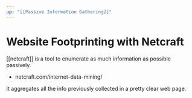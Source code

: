 ```yaml
---
up: "[[Passive Information Gathering]]"
---
```


# Website Footprinting with Netcraft

[[netcraft]] is a tool to enumerate as much information as possible passively.

- netcraft.com/internet-data-mining/

It aggregates all the info previously collected in a pretty clear web page.

